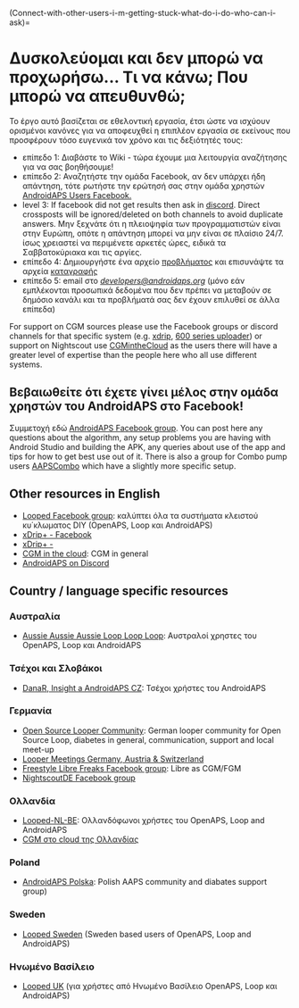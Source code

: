 (Connect-with-other-users-i-m-getting-stuck-what-do-i-do-who-can-i-ask)=

# Δυσκολεύομαι και δεν μπορώ να προχωρήσω... Τι να κάνω; Που μπορώ να απευθυνθώ;

Το έργο αυτό βασίζεται σε εθελοντική εργασία, έτσι ώστε να ισχύουν ορισμένοι κανόνες για να αποφευχθεί η επιπλέον εργασία σε εκείνους που προσφέρουν τόσο ευγενικά τον χρόνο και τις δεξιότητές τους:

* επίπεδο 1: Διαβάστε το Wiki - τώρα έχουμε μια λειτουργία αναζήτησης για να σας βοηθήσουμε!
* επίπεδο 2: Αναζητήστε την ομάδα Facebook, αν δεν υπάρχει ήδη απάντηση, τότε ρωτήστε την ερώτησή σας στην ομάδα χρηστών [AndroidAPS Users Facebook.](https://www.facebook.com/groups/1900195340201874/)
* level 3: If facebook did not get results then ask in [discord](https://discord.gg/4fQUWHZ4Mw). Direct crossposts will be ignored/deleted on both channels to avoid duplicate answers. Μην ξεχνάτε ότι η πλειοψηφία των προγραμματιστών είναι στην Ευρώπη, οπότε η απάντηση μπορεί να μην είναι σε πλαίσιο 24/7. ίσως χρειαστεί να περιμένετε αρκετές ώρες, ειδικά τα Σαββατοκύριακα και τις αργίες.
* επίπεδο 4: Δημιουργήστε ένα αρχείο [προβλήματος](https://github.com/nightscout/AndroidAPS/issues) και επισυνάψτε τα αρχεία [καταγραφής](../Usage/Accessing-logfiles.md)
* επίπεδο 5: email στο *developers@androidaps.org* (μόνο εάν εμπλέκονται προσωπικά δεδομένα που δεν πρέπει να μεταβούν σε δημόσιο κανάλι και τα προβλήματά σας δεν έχουν επιλυθεί σε άλλα επίπεδα)

For support on CGM sources please use the Facebook groups or discord channels for that specific system (e.g. [xdrip](https://www.facebook.com/groups/xDripG5/), [600 series uploader](https://www.facebook.com/groups/NightscoutForMedtronic/)) or support on Nightscout use [CGMintheCloud](https://www.facebook.com/groups/cgminthecloud/) as the users there will have a greater level of expertise than the people here who all use different systems.

## Βεβαιωθείτε ότι έχετε γίνει μέλος στην ομάδα χρηστών του AndroidAPS στο Facebook!

Συμμετοχή εδώ [AndroidAPS Facebook group](https://www.facebook.com/groups/1900195340201874/). You can post here any questions about the algorithm, any setup problems you are having with Android Studio and building the APK, any queries about use of the app and tips for how to get best use out of it. There is also a group for Combo pump users [AAPSCombo](https://www.facebook.com/groups/127507891261169/) which have a slightly more specific setup.

## Other resources in English

* [Looped Facebook group](https://www.facebook.com/groups/TheLoopedGroup): καλύπτει όλα τα συστήματα κλειστού κυ΄κλωματος DIY (OpenAPS, Loop και AndroidAPS)
* [xDrip+ - Facebook](https://www.facebook.com/groups/xDripG5/)
* [xDrip+ - ](https://xdrip.readthedocs.io/en/latest/)
* [CGM in the cloud](https://www.facebook.com/groups/cgminthecloud/): CGM in general
* [AndroidAPS on Discord](https://discord.gg/4fQUWHZ4Mw)

## Country / language specific resources

### Αυστραλία

* [Aussie Aussie Aussie Loop Loop Loop](https://www.facebook.com/groups/AussieLooping/): Αυστραλοί χρηστες του OpenAPS, Loop και AndroidAPS

### Τσέχοι και Σλοβάκοι

* [DanaR, Insight a AndroidAPS CZ](https://www.facebook.com/groups/AndroidAPSCZ/): Τσέχοι χρήστες του AndroidAPS

### Γερμανία

* [Open Source Looper Community](https://de.loopercommunity.org/): German looper community for Open Source Loop, diabetes in general, communication, support and local meet-up
* [Looper Meetings Germany, Austria & Switzerland](https://de.loopercommunity.org/c/veranstaltungen/l/calendar)
* [Freestyle Libre Freaks Facebook group](https://www.facebook.com/groups/FreestyleLibreFreaks/): Libre as CGM/FGM
* [NightscoutDE Facebook group](https://www.facebook.com/groups/nightscoutDE/)

### Ολλανδία

* [Looped-NL-BE](https://www.facebook.com/groups/117102135652893): Ολλανδόφωνοι χρήστες του OpenAPS, Loop and AndroidAPS
* [CGM στο cloud της Ολλανδίας](https://www.facebook.com/groups/1764754560436596)

### Poland

* [AndroidAPS Polska](https://www.facebook.com/groups/aapspl): Polish AAPS community and diabates support group)

### Sweden

* [Looped Sweden](https://www.facebook.com/groups/661514380864081/) (Sweden based users of OpenAPS, Loop and AndroidAPS)

### Ηνωμένο Βασίλειο

* [Looped UK](https://www.facebook.com/groups/LoopedUK/) (για χρήστες από Ηνωμένο Βασίλειο OpenAPS, Loop και AndroidAPS)